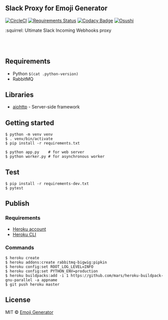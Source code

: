## Slack Proxy for Emoji Generator
[![CircleCI](https://circleci.com/gh/emoji-gen/web-slack-proxy/tree/master.svg?style=shield)](https://circleci.com/gh/emoji-gen/web-slack-proxy/tree/master)
[![Requirements Status](https://requires.io/github/emoji-gen/web-slack-proxy/requirements.svg?branch=master)](https://requires.io/github/emoji-gen/web-slack-proxy/requirements/?branch=master)
[![Codacy Badge](https://api.codacy.com/project/badge/Grade/56377d1a156e44fc93d98dbae392dad4)](https://www.codacy.com/app/pinemz/web-slack-proxy?utm_source=github.com&amp;utm_medium=referral&amp;utm_content=emoji-gen/web-slack-proxy&amp;utm_campaign=Badge_Grade)
[![Osushi](https://img.shields.io/badge/donate-osushi-EA2F57.svg)](https://osushi.love/intent/post/9ad90add99954e62ac79251606c10eec)

:squirrel: Ultimate Slack Incoming Webhooks proxy

<br>
<br>

## Requirements

- Python `$(cat .python-version)`
- RabbitMQ

## Libraries

- [aiohttp](https://github.com/aio-libs/aiohttp) - Server-side framework

## Getting started

```
$ python -m venv venv
$ . venv/bin/activate
$ pip install -r requirements.txt

$ python app.py    # for web server
$ python worker.py # for asynchronous worker
```

## Test

```
$ pip install -r requirements-dev.txt
$ pytest
```

## Publish
### Requirements

- [Heroku account](https://heroku.com/)
- [Heroku CLI](https://devcenter.heroku.com/articles/heroku-cli)

### Commands

```
$ heroku create
$ heroku addons:create rabbitmq-bigwig:pipkin
$ heroku config:set ROOT_LOG_LEVEL=INFO
$ heroku config:set PYTHON_ENV=production
$ heroku buildpacks:add -i 1 https://github.com/mars/heroku-buildpack-gnu-parallel -a appname
$ git push heroku master
```

## License

MIT &copy; [Emoji Generator](https://emoji-gen.ninja)
